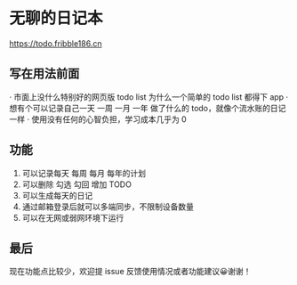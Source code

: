 # 无聊的日记本

https://todo.fribble186.cn

## 写在用法前面
· 市面上没什么特别好的网页版 todo list 为什么一个简单的 todo list 都得下 app
· 想有个可以记录自己一天 一周 一月 一年 做了什么的 todo，就像个流水账的日记一样
· 使用没有任何的心智负担，学习成本几乎为 0

## 功能
1. 可以记录每天 每周 每月 每年的计划
2. 可以删除 勾选 勾回 增加 TODO
3. 可以生成每天的日记
4. 通过邮箱登录后就可以多端同步，不限制设备数量
5. 可以在无网或弱网环境下运行

## 最后
现在功能点比较少，欢迎提 issue 反馈使用情况或者功能建议😀谢谢！
